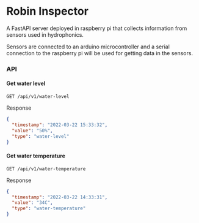 # Robin Inspector

A FastAPI server deployed in raspberry pi that collects information from sensors used in hydrophonics.

Sensors are connected to an arduino microcontroller and a serial connection to the raspberry pi will be used
for getting data in the sensors.

### API

#### Get water level
```
GET /api/v1/water-level
```

Response
```json
{
  "timestamp": "2022-03-22 15:33:32",
  "value": "50%",
  "type": "water-level"
}
```

#### Get water temperature
```
GET /api/v1/water-temperature
```

Response
```json
{
  "timestamp": "2022-03-22 14:33:31",
  "value": "34C",
  "type": "water-temperature"
}
```
